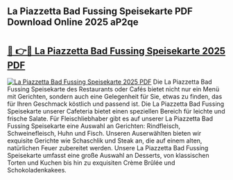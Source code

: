 ## La Piazzetta Bad Fussing Speisekarte PDF Download Online 2025 aP2qe

# <h2><a href="http://gc8oyu.nevu.top/?p=La+Piazzetta+Bad+Fussing+Speisekarte">🔗 👉🔴 La Piazzetta Bad Fussing Speisekarte 2025 PDF</a></h2>

[![La Piazzetta Bad Fussing Speisekarte 2025 PDF](https://i.imgur.com/dBaPXMq.png)](http://gc8oyu.nevu.top/?p=La+Piazzetta+Bad+Fussing+Speisekarte)
Die La Piazzetta Bad Fussing Speisekarte des Restaurants oder Cafés bietet nicht nur ein Menü mit Gerichten, sondern auch eine Gelegenheit für Sie, etwas zu finden, das für Ihren Geschmack köstlich und passend ist. Die La Piazzetta Bad Fussing Speisekarte unserer Cafeteria bietet einen speziellen Bereich für leichte und frische Salate. Für Fleischliebhaber gibt es auf unserer La Piazzetta Bad Fussing Speisekarte eine Auswahl an Gerichten: Rindfleisch, Schweinefleisch, Huhn und Fisch. Unseren Auserwählten bieten wir exquisite Gerichte wie Schaschlik und Steak an, die auf einem alten, natürlichen Feuer zubereitet werden. Unsere La Piazzetta Bad Fussing Speisekarte umfasst eine große Auswahl an Desserts, von klassischen Torten und Kuchen bis hin zu exquisiten Crème Brûlée und Schokoladenkakees.
